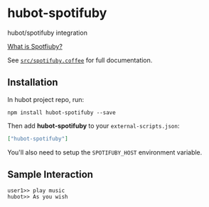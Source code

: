 # hubot-spotifuby

hubot/spotifuby integration

[What is Spotfiuby?](https://github.com/jbodah/spotifuby)

See [`src/spotifuby.coffee`](src/spotifuby.coffee) for full documentation.

## Installation

In hubot project repo, run:

`npm install hubot-spotifuby --save`

Then add **hubot-spotifuby** to your `external-scripts.json`:

```json
["hubot-spotifuby"]
```

You'll also need to setup the `SPOTIFUBY_HOST` environment variable.

## Sample Interaction

```
user1>> play music
hubot>> As you wish
```
